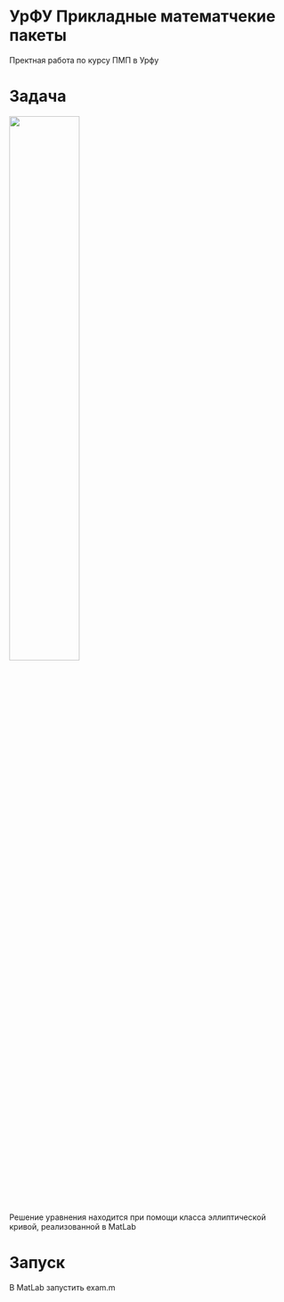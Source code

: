 # УрФУ Прикладные математчекие пакеты
Пректная работа по курсу ПМП в Урфу

# Задача
<img src="./task.jp" width="50%">

Решение уравнения находится при помощи класса эллиптической кривой, реализованной в MatLab

# Запуск
В MatLab запустить exam.m
